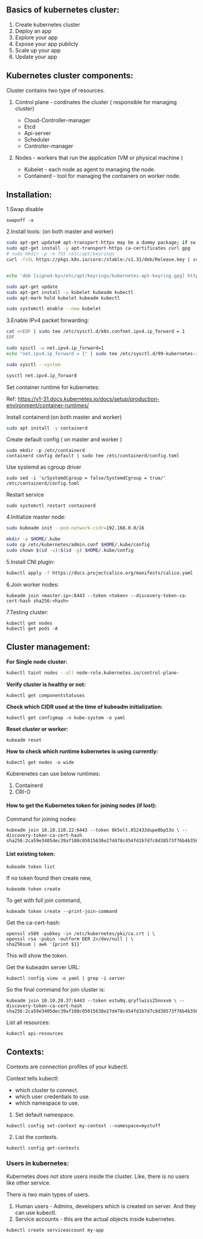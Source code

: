 Basics of kubernetes cluster:
----------------------------
1. Create kubernetes cluster
2. Deploy an app
3. Explore your app
4. Expose your app publicly
5. Scale up your app
6. Update your app

Kubernetes cluster components:
------------------------------

Cluster contains two type of resources.
1. Control plane		- cordinates the cluster ( responsible for managing cluster)
   - Cloud-Controller-manager
   - Etcd
   - Api-server
   - Scheduler
   - Controller-manager

2. Nodes				- workers that run the application	(VM or physical machine )
    - Kubelet - each node as agent to managing the node.
    - Containerd - tool for managing the containers on worker node.
  
Installation:
--------------

1.Swap disable

`swapoff -a`

2.Install tools: (on both master and worker)
```bash
sudo apt-get update# apt-transport-https may be a dummy package; if so, you can skip that package
sudo apt-get install -y apt-transport-https ca-certificates curl gpg
# sudo mkdir -p -m 755 /etc/apt/keyrings
curl -fsSL https://pkgs.k8s.io/core:/stable:/v1.31/deb/Release.key | sudo gpg --dearmor -o /etc/apt/keyrings/kubernetes-apt-keyring.gpg


echo 'deb [signed-by=/etc/apt/keyrings/kubernetes-apt-keyring.gpg] https://pkgs.k8s.io/core:/stable:/v1.31/deb/ /' | sudo tee /etc/apt/sources.list.d/kubernetes.list

sudo apt-get update
sudo apt-get install -y kubelet kubeadm kubectl
sudo apt-mark hold kubelet kubeadm kubectl

sudo systemctl enable --now kubelet
```

3.Enable IPv4 packet forwarding:
```bash
cat <<EOF | sudo tee /etc/sysctl.d/k8s.confnet.ipv4.ip_forward = 1
EOF

sudo sysctl -w net.ipv4.ip_forward=1
echo "net.ipv4.ip_forward = 1" | sudo tee /etc/sysctl.d/99-kubernetes-ip-forward.conf

sudo sysctl --system

sysctl net.ipv4.ip_forward
```

Set container runtime for kubernetes:

Ref: https://v1-31.docs.kubernetes.io/docs/setup/production-environment/container-runtimes/

Install containerd:(on both master and worker)
```bash
sudo apt install -y containerd
```

Create default config ( on master and worker )
```
sudo mkdir -p /etc/containerd
containerd config default | sudo tee /etc/containerd/config.toml
```

Use systemd as cgroup driver
```
sudo sed -i 's/SystemdCgroup = false/SystemdCgroup = true/' /etc/containerd/config.toml
```

Restart service
```
sudo systemctl restart containerd
```

4.Initialize master node:
```BASH
sudo kubeadm init --pod-network-cidr=192.168.0.0/16

mkdir -p $HOME/.kube
sudo cp /etc/kubernetes/admin.conf $HOME/.kube/config
sudo chown $(id -u):$(id -g) $HOME/.kube/config
```

5.Install CNI plugin:
```BASH
kubectl apply -f https://docs.projectcalico.org/manifests/calico.yaml
```

6.Join worker nodes:
```
kubeadm join <master-ip>:6443 --token <token> --discovery-token-ca-cert-hash sha256:<hash>
```

7.Testing cluster:
```
kubectl get nodes
kubectl get pods -A
```

Cluster management:
------------------

**For Single node cluster:**
```BASH
kubectl taint nodes --all node-role.kubernetes.io/control-plane-
```

**Verify cluster is healthy or not:**
```
kubectl get componentstatuses
```
**Check which CIDR used at the time of kubeadm initialization:**
```
kubectl get configmap -n kube-system -o yaml
```

**Reset cluster or worker:**
```
kubeadm reset
```

**How to check which runtime kubernetes is using currently:**
```
kubectl get nodes -o wide
```
Kuberenetes can use below runtimes:

1. Containerd
2. CRI-O

#### How to get the Kubernetes token for joining nodes (if lost):

Command for joining nodes:
```
kubeadm join 10.10.110.22:6443 --token 8k5elt.852433dupe8bp53o \ --discovery-token-ca-cert-hash sha256:2ca59e3405dec39af108c05015630e27d478c454fd1b7d7c8d38573f76b4b356 
```

#### List existing token:
```
kubeadm token list
```

If no token found then create new,
```
kubeadm token create
```

To get with full join command,
```
kubeadm token create --print-join-command
```

Get the ca-cert-hash:
```
openssl x509 -pubkey -in /etc/kubernetes/pki/ca.crt | \
openssl rsa -pubin -outform DER 2>/dev/null | \
sha256sum | awk '{print $1}'
```
This will show the token.


Get the kubeadm server URL:
```
kubectl config view -o yaml | grep -i server
```

So the final command for join cluster is:
```
kubeadm join 10.10.20.37:6443 --token estw9q.qryflwiss25nnxxm \ --discovery-token-ca-cert-hash sha256:2ca59e3405dec39af108c05015630e27d478c454fd1b7d7c8d38573f76b4b356 
```

List all resources:
```
kubectl api-resources
```

Contexts:
---------

Contexts are connection profiles of your kubectl.

Context tells kubectl:
- which cluster to connect.
- which user credentials to use.
- which namespace to use.

1. Set default namespace.
```
kubectl config set-context my-context --namespace=mystuff
```

2. List the contexts.
```
kubectl config get-contexts
```

### Users in kubernetes:

Kubernetes does not store users inside the cluster. Like, there is no users like other service.

There is two main types of users.
1. Human users  - Admins, developers which is created on server. And they can use kubectl.
2. Service accounts - this are the actual objects inside kubernetes.
```
kubectl create serviceaccount my-app
```

